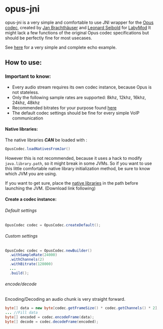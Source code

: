 # opus-jni

opus-jni is a very simple and comfortable to use JNI wrapper for the [Opus codec](https://opus-codec.org/),
created by [Jan Brachthäuser](https://github.com/jan-br) and [Leonard Seibold](https://github.com/zortax) for [LabyMod](https://github.com/LabyMod)
It might lack a few functions of the original Opus codec specifications but should be perfectly fine for most usecases.

See [here](./src/test/java/net/labymod/opus/MinimalEchoExample.java) for a very simple and complete echo example.
## How to use:

### Important to know:
- Every audio stream requires its own codec instance, because Opus is not stateless.
- Only the following sample rates are supported: 8khz, 12khz, 16khz, 24khz, 48khz
- Recommended bitrates for your purpose found [here](https://wiki.xiph.org/index.php?title=Opus_Recommended_Settings&mobileaction=toggle_view_desktop)
- The default codec settings should be fine for every simple VoIP communication

#### Native libraries:
The native libraries _**CAN**_ be loaded with :
```java
OpusCodec.loadNativesFromJar()
```

However this is not recommended, because it uses a hack to modify `java.library.path`, so it might break in some JVMs.
So if you want to use this little comfortable native library initialization method, be sure to know which JVM you are using.

If you want to get sure, place the [native libraries](./src/main/resources/native) in the path before launching the JVM. (Download link following)

#### Create a codec instance:
###### Default settings
```java
OpusCodec codec = OpusCodec.createDefault();
```

###### Custom settings
```java
OpusCodec codec = OpusCodec.newBuilder()
  .withSampleRate(24000)
  .withChannels(2)
  .withBitrate(128000)
  ...
  .build();
```

###### encode/decode
Encoding/Decoding an audio chunk is very straight forward.
```java
byte[] data = new byte[codec.getFrameSize() * codec.getChannels() * 2];
... //Fill data
byte[] encoded = codec.encodeFrame(data);
byte[] decode = codec.decodeFrame(encoded);
```
